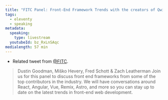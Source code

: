 ```yaml
---
title: "FITC Panel: Front-End Framework Trends with the creators of Qwik, Astro, and Eleventy"
tags:
  - eleventy
  - speaking
metadata:
  speaking:
    type: livestream
  youtubeId: bz_RxLnSAqc
medialength: 57 min
---
```

<div><youtube-lite-player @slug="{{ metadata.youtubeId }}" @label="{{ title }}"></youtube-lite-player></div>

* Related tweet from [@FITC](https://twitter.com/FITC/status/1585305272666312704).

> Dustin Goodman, Miško Hevery, Fred Schott & Zach Leatherman
> Join us for this panel to discuss front end frameworks from some of the top contributors in the industry. We will have conversations around React, Angular, Vue, Remix, Astro, and more so you can stay up to date on the latest trends in front-end web development.
